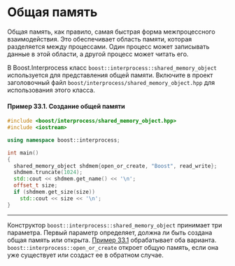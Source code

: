 # Общая память #

Общая память, как правило, самая быстрая форма межпроцессного взаимодействия. Это обеспечивает область памяти, которая разделяется 
между процессами. Один процесс может записывать данные в этой области, а другой процесс может читать его.

В Boost.Interprocess класс `boost::interprocess::shared_memory_object` используется для представления общей памяти. Включите в проект 
заголовочный файл `boost/interprocess/shared_memory_object.hpp` для использования этого класса.

#### Пример 33.1. Создание общей памяти
```c++
#include <boost/interprocess/shared_memory_object.hpp>
#include <iostream>

using namespace boost::interprocess;

int main()
{
  shared_memory_object shdmem{open_or_create, "Boost", read_write};
  shdmem.truncate(1024);
  std::cout << shdmem.get_name() << '\n';
  offset_t size;
  if (shdmem.get_size(size))
    std::cout << size << '\n';
}
```

***

Конструктор `boost::interprocess::shared_memory_object` принимает три параметра. Первый параметр определяет, должна ли быть создана общая память или открыта. [Пример 33.1](#Пример-331-Создание-общей-памяти) 
обрабатывает оба варианта. `boost::interprocess::open_or_create` откроет общую память, если она уже существует или создаст ее в обратном  случае. 


